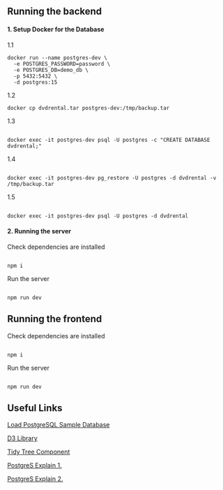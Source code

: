 ## Running the backend

#### 1. Setup Docker for the Database

1.1

```
docker run --name postgres-dev \
  -e POSTGRES_PASSWORD=password \
  -e POSTGRES_DB=demo_db \
  -p 5432:5432 \
  -d postgres:15
```

1.2

```
docker cp dvdrental.tar postgres-dev:/tmp/backup.tar
```

1.3

```

docker exec -it postgres-dev psql -U postgres -c "CREATE DATABASE dvdrental;"

```

1.4

```

docker exec -it postgres-dev pg_restore -U postgres -d dvdrental -v /tmp/backup.tar

```

1.5

```

docker exec -it postgres-dev psql -U postgres -d dvdrental

```

#### 2. Running the server

Check dependencies are installed

```

npm i

```

Run the server

```

npm run dev

```

## Running the frontend

Check dependencies are installed

```

npm i

```

Run the server

```

npm run dev

```

## Useful Links

[Load PostgreSQL Sample Database](https://neon.com/postgresql/postgresql-getting-started/load-postgresql-sample-database)

[D3 Library](https://d3js.org/d3-hierarchy/tree)

[Tidy Tree Component](https://observablehq.com/@d3/tree-component)

[PostgreS Explain 1.](https://www.postgresql.org/docs/current/using-explain.html)

[PostgreS Explain 2.](https://www.postgresql.org/docs/current/sql-explain.html)
